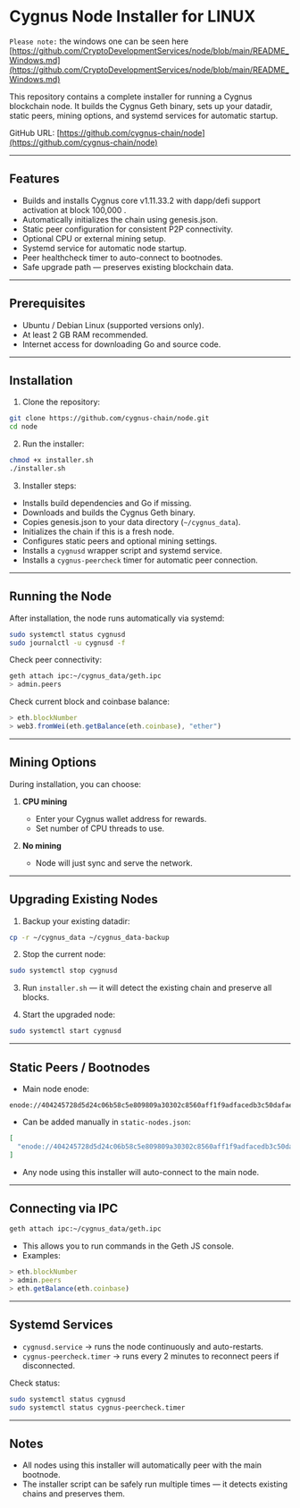 # Cygnus Node Installer for LINUX

`Please note:` the windows one can be seen here [https://github.com/CryptoDevelopmentServices/node/blob/main/README_Windows.md](https://github.com/CryptoDevelopmentServices/node/blob/main/README_Windows.md)

This repository contains a complete installer for running a Cygnus blockchain node. It builds the Cygnus Geth binary, sets up your datadir, static peers, mining options, and systemd services for automatic startup.

GitHub URL: [https://github.com/cygnus-chain/node](https://github.com/cygnus-chain/node)

---

## Features

* Builds and installs Cygnus core v1.11.33.2 with dapp/defi support activation at block 100,000 .
* Automatically initializes the chain using genesis.json.
* Static peer configuration for consistent P2P connectivity.
* Optional CPU or external mining setup.
* Systemd service for automatic node startup.
* Peer healthcheck timer to auto-connect to bootnodes.
* Safe upgrade path — preserves existing blockchain data.

---

## Prerequisites

* Ubuntu / Debian Linux (supported versions only).
* At least 2 GB RAM recommended.
* Internet access for downloading Go and source code.

---

## Installation

1. Clone the repository:

```bash
git clone https://github.com/cygnus-chain/node.git
cd node
```

2. Run the installer:

```bash
chmod +x installer.sh
./installer.sh
```

3. Installer steps:

* Installs build dependencies and Go if missing.
* Downloads and builds the Cygnus Geth binary.
* Copies genesis.json to your data directory (`~/cygnus_data`).
* Initializes the chain if this is a fresh node.
* Configures static peers and optional mining settings.
* Installs a `cygnusd` wrapper script and systemd service.
* Installs a `cygnus-peercheck` timer for automatic peer connection.

---

## Running the Node

After installation, the node runs automatically via systemd:

```bash
sudo systemctl status cygnusd
sudo journalctl -u cygnusd -f
```

Check peer connectivity:

```bash
geth attach ipc:~/cygnus_data/geth.ipc
> admin.peers
```

Check current block and coinbase balance:

```javascript
> eth.blockNumber
> web3.fromWei(eth.getBalance(eth.coinbase), "ether")
```

---

## Mining Options

During installation, you can choose:

1. **CPU mining**

   * Enter your Cygnus wallet address for rewards.
   * Set number of CPU threads to use.

2. **No mining**

   * Node will just sync and serve the network.

---

## Upgrading Existing Nodes

1. Backup your existing datadir:

```bash
cp -r ~/cygnus_data ~/cygnus_data-backup
```

2. Stop the current node:

```bash
sudo systemctl stop cygnusd
```

3. Run `installer.sh` — it will detect the existing chain and preserve all blocks.

4. Start the upgraded node:

```bash
sudo systemctl start cygnusd
```

---

## Static Peers / Bootnodes

* Main node enode:

```text
enode://404245728d5d24c06b58c5e809809a30302c8560aff1f9adfacedb3c50dafae1f417b459e190110ca797eda564a3f9dee1a79385bb467d5a481d685ff70aaa3f@88.99.217.236:30303
```

* Can be added manually in `static-nodes.json`:

```json
[
  "enode://404245728d5d24c06b58c5e809809a30302c8560aff1f9adfacedb3c50dafae1f417b459e190110ca797eda564a3f9dee1a79385bb467d5a481d685ff70aaa3f@88.99.217.236:30303"
]
```

* Any node using this installer will auto-connect to the main node.

---

## Connecting via IPC

```bash
geth attach ipc:~/cygnus_data/geth.ipc
```

* This allows you to run commands in the Geth JS console.
* Examples:

```javascript
> eth.blockNumber
> admin.peers
> eth.getBalance(eth.coinbase)
```

---

## Systemd Services

* `cygnusd.service` → runs the node continuously and auto-restarts.
* `cygnus-peercheck.timer` → runs every 2 minutes to reconnect peers if disconnected.

Check status:

```bash
sudo systemctl status cygnusd
sudo systemctl status cygnus-peercheck.timer
```

---

## Notes

* All nodes using this installer will automatically peer with the main bootnode.
* The installer script can be safely run multiple times — it detects existing chains and preserves them.
